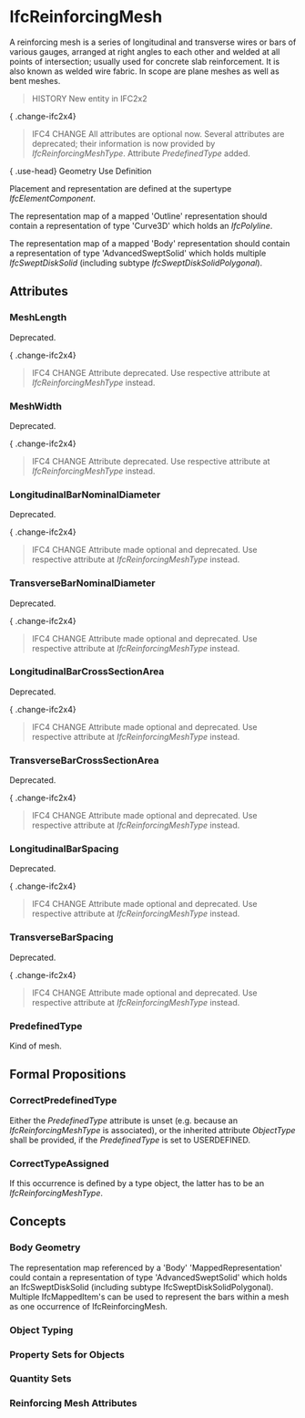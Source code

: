# IfcReinforcingMesh

A reinforcing mesh is a series of longitudinal and transverse wires or bars of various gauges, arranged at right angles to each other and welded at all points of intersection; usually used for concrete slab reinforcement. It is also known as welded wire fabric. In scope are plane meshes as well as bent meshes.

> HISTORY  New entity in IFC2x2

{ .change-ifc2x4}
> IFC4 CHANGE  All attributes are optional now. Several attributes are deprecated; their information is now provided by _IfcReinforcingMeshType_. Attribute _PredefinedType_ added.

{ .use-head}
Geometry Use Definition

Placement and representation are defined at the supertype _IfcElementComponent_.

The representation map of a mapped 'Outline' representation should contain a representation of type 'Curve3D' which holds an _IfcPolyline_.

The representation map of a mapped 'Body' representation should contain a representation of type 'AdvancedSweptSolid' which holds multiple _IfcSweptDiskSolid_ (including subtype _IfcSweptDiskSolidPolygonal_).

## Attributes

### MeshLength
Deprecated.

{ .change-ifc2x4}
> IFC4 CHANGE  Attribute deprecated. Use respective attribute at _IfcReinforcingMeshType_ instead.

### MeshWidth
Deprecated.

{ .change-ifc2x4}
> IFC4 CHANGE  Attribute deprecated. Use respective attribute at _IfcReinforcingMeshType_ instead.

### LongitudinalBarNominalDiameter
Deprecated.

{ .change-ifc2x4}
> IFC4 CHANGE  Attribute made optional and deprecated. Use respective attribute at _IfcReinforcingMeshType_ instead.

### TransverseBarNominalDiameter
Deprecated.

{ .change-ifc2x4}
> IFC4 CHANGE  Attribute made optional and deprecated. Use respective attribute at _IfcReinforcingMeshType_ instead.

### LongitudinalBarCrossSectionArea
Deprecated.

{ .change-ifc2x4}
> IFC4 CHANGE  Attribute made optional and deprecated. Use respective attribute at _IfcReinforcingMeshType_ instead.

### TransverseBarCrossSectionArea
Deprecated.

{ .change-ifc2x4}
> IFC4 CHANGE  Attribute made optional and deprecated. Use respective attribute at _IfcReinforcingMeshType_ instead.

### LongitudinalBarSpacing
Deprecated.

{ .change-ifc2x4}
> IFC4 CHANGE  Attribute made optional and deprecated. Use respective attribute at _IfcReinforcingMeshType_ instead.

### TransverseBarSpacing
Deprecated.

{ .change-ifc2x4}
> IFC4 CHANGE  Attribute made optional and deprecated. Use respective attribute at _IfcReinforcingMeshType_ instead.

### PredefinedType
Kind of mesh.

## Formal Propositions

### CorrectPredefinedType
Either the _PredefinedType_ attribute is unset (e.g. because an _IfcReinforcingMeshType_ is associated), or the inherited attribute _ObjectType_ shall be provided, if the _PredefinedType_ is set to USERDEFINED.

### CorrectTypeAssigned
If this occurrence is defined by a type object, the latter has to be an _IfcReinforcingMeshType_.

## Concepts

### Body Geometry

The representation map referenced by a 'Body' 'MappedRepresentation' could contain a representation of type 'AdvancedSweptSolid' which holds an IfcSweptDiskSolid (including subtype IfcSweptDiskSolidPolygonal). Multiple IfcMappedItem's can be used to represent the bars within a mesh as one occurrence of IfcReinforcingMesh.

### Object Typing



### Property Sets for Objects



### Quantity Sets



### Reinforcing Mesh Attributes




